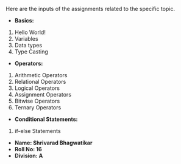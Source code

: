 
Here are the inputs of the assignments related to the specific topic.

- **Basics:**
1) Hello World!
2) Variables
3) Data types
4) Type Casting

- **Operators:**
1) Arithmetic Operators
2) Relational Operators
3) Logical Operators
4) Assignment Operators
5) Bitwise Operators
6) Ternary Operators

- **Conditional Statements:**
1) if-else Statements


- **Name: Shrivarad Bhagwatikar**
- **Roll No: 16**
- **Division: A**
